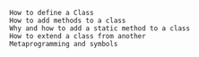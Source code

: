 
    How to define a Class
    How to add methods to a class
    Why and how to add a static method to a class
    How to extend a class from another
    Metaprogramming and symbols

